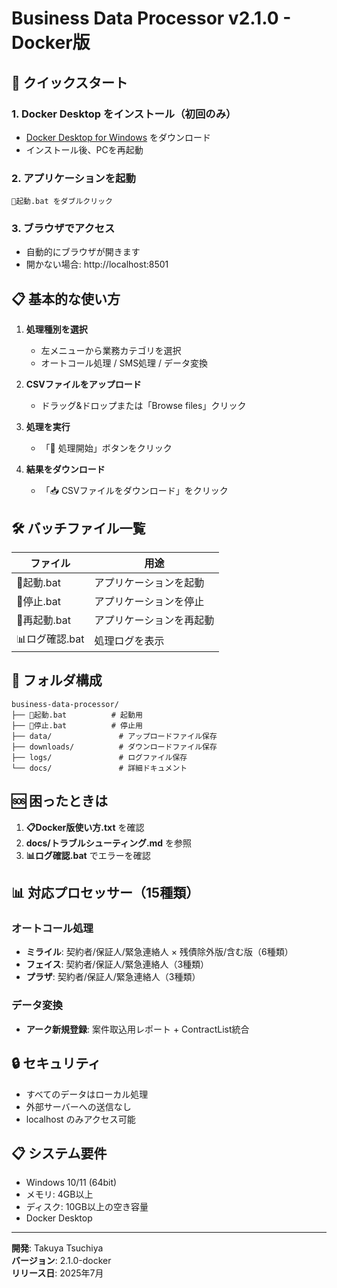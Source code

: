 # Business Data Processor v2.1.0 - Docker版

## 🚀 クイックスタート

### 1. Docker Desktop をインストール（初回のみ）
- [Docker Desktop for Windows](https://www.docker.com/products/docker-desktop) をダウンロード
- インストール後、PCを再起動

### 2. アプリケーションを起動
```
🚀起動.bat をダブルクリック
```

### 3. ブラウザでアクセス
- 自動的にブラウザが開きます
- 開かない場合: http://localhost:8501

## 📋 基本的な使い方

1. **処理種別を選択**
   - 左メニューから業務カテゴリを選択
   - オートコール処理 / SMS処理 / データ変換

2. **CSVファイルをアップロード**
   - ドラッグ&ドロップまたは「Browse files」クリック

3. **処理を実行**
   - 「🚀 処理開始」ボタンをクリック

4. **結果をダウンロード**
   - 「📥 CSVファイルをダウンロード」をクリック

## 🛠️ バッチファイル一覧

| ファイル | 用途 |
|----------|------|
| 🚀起動.bat | アプリケーションを起動 |
| 🛑停止.bat | アプリケーションを停止 |
| 🔄再起動.bat | アプリケーションを再起動 |
| 📊ログ確認.bat | 処理ログを表示 |

## 📁 フォルダ構成

```
business-data-processor/
├── 🚀起動.bat          # 起動用
├── 🛑停止.bat          # 停止用
├── data/               # アップロードファイル保存
├── downloads/          # ダウンロードファイル保存
├── logs/               # ログファイル保存
└── docs/               # 詳細ドキュメント
```

## 🆘 困ったときは

1. **📋Docker版使い方.txt** を確認
2. **docs/トラブルシューティング.md** を参照
3. **📊ログ確認.bat** でエラーを確認

## 📊 対応プロセッサー（15種類）

### オートコール処理
- **ミライル**: 契約者/保証人/緊急連絡人 × 残債除外版/含む版（6種類）
- **フェイス**: 契約者/保証人/緊急連絡人（3種類）
- **プラザ**: 契約者/保証人/緊急連絡人（3種類）

### データ変換
- **アーク新規登録**: 案件取込用レポート + ContractList統合

## 🔒 セキュリティ

- すべてのデータはローカル処理
- 外部サーバーへの送信なし
- localhost のみアクセス可能

## 📋 システム要件

- Windows 10/11 (64bit)
- メモリ: 4GB以上
- ディスク: 10GB以上の空き容量
- Docker Desktop

---

**開発**: Takuya Tsuchiya  
**バージョン**: 2.1.0-docker  
**リリース日**: 2025年7月